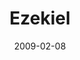 ---
layout: message
category: message
series: "Lost Books"
title: "Ezekiel"
date: 2009-02-08
audio-description: "Brian Tome discusses being faithful in the midst of changing times."
audio: "http://s3.amazonaws.com/crossroadsaudiomessages/LostBooks5.mp3"
audio-title: "Lost Books&#58; Ezekiel"
audio-duration: "28:42"
video-description: "Brian Tome discusses being faithful in the midst of changing times."
video-title: "Lost Books&#58; Ezekiel"
video: "https://s3.amazonaws.com/crossroadsvideomessages/LostBooks5.mp4"
video-poster: "https://www.crossroads.net/uploadedfiles/LostBooks5-still.jpg"
notes-description: " "
notes: "http://www.crossroads.net/players/media/hq/SN_02_08-08_09.pdf "
notes-title: "Lost Books&#58; Ezekiel (Study Notes)"
program-description: ""
program: "http://www.crossroads.net/players/media/hq/0207_08Program.pdf"
program-title: "Lost Books: Ezekiel (Program)"
---